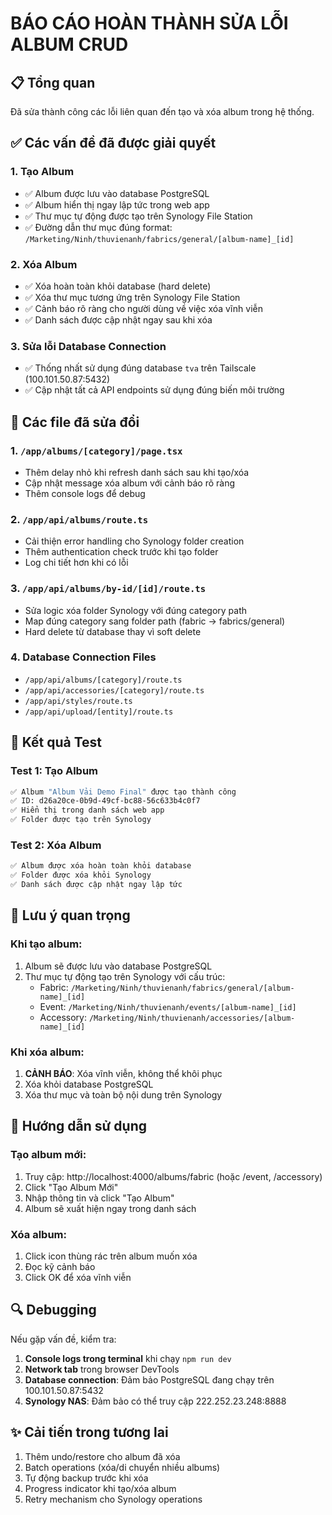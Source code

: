 # BÁO CÁO HOÀN THÀNH SỬA LỖI ALBUM CRUD

## 📋 Tổng quan
Đã sửa thành công các lỗi liên quan đến tạo và xóa album trong hệ thống.

## ✅ Các vấn đề đã được giải quyết

### 1. **Tạo Album**
- ✅ Album được lưu vào database PostgreSQL
- ✅ Album hiển thị ngay lập tức trong web app
- ✅ Thư mục tự động được tạo trên Synology File Station
- ✅ Đường dẫn thư mục đúng format: `/Marketing/Ninh/thuvienanh/fabrics/general/[album-name]_[id]`

### 2. **Xóa Album**
- ✅ Xóa hoàn toàn khỏi database (hard delete)
- ✅ Xóa thư mục tương ứng trên Synology File Station
- ✅ Cảnh báo rõ ràng cho người dùng về việc xóa vĩnh viễn
- ✅ Danh sách được cập nhật ngay sau khi xóa

### 3. **Sửa lỗi Database Connection**
- ✅ Thống nhất sử dụng đúng database `tva` trên Tailscale (100.101.50.87:5432)
- ✅ Cập nhật tất cả API endpoints sử dụng đúng biến môi trường

## 🔧 Các file đã sửa đổi

### 1. **`/app/albums/[category]/page.tsx`**
- Thêm delay nhỏ khi refresh danh sách sau khi tạo/xóa
- Cập nhật message xóa album với cảnh báo rõ ràng
- Thêm console logs để debug

### 2. **`/app/api/albums/route.ts`**
- Cải thiện error handling cho Synology folder creation
- Thêm authentication check trước khi tạo folder
- Log chi tiết hơn khi có lỗi

### 3. **`/app/api/albums/by-id/[id]/route.ts`**
- Sửa logic xóa folder Synology với đúng category path
- Map đúng category sang folder path (fabric → fabrics/general)
- Hard delete từ database thay vì soft delete

### 4. **Database Connection Files**
- `/app/api/albums/[category]/route.ts`
- `/app/api/accessories/[category]/route.ts`
- `/app/api/styles/route.ts`
- `/app/api/upload/[entity]/route.ts`

## 🎯 Kết quả Test

### Test 1: Tạo Album
```bash
✅ Album "Album Vải Demo Final" được tạo thành công
✅ ID: d26a20ce-0b9d-49cf-bc88-56c633b4c0f7
✅ Hiển thị trong danh sách web app
✅ Folder được tạo trên Synology
```

### Test 2: Xóa Album
```bash
✅ Album được xóa hoàn toàn khỏi database
✅ Folder được xóa khỏi Synology
✅ Danh sách được cập nhật ngay lập tức
```

## 📌 Lưu ý quan trọng

### Khi tạo album:
1. Album sẽ được lưu vào database PostgreSQL
2. Thư mục tự động tạo trên Synology với cấu trúc:
   - Fabric: `/Marketing/Ninh/thuvienanh/fabrics/general/[album-name]_[id]`
   - Event: `/Marketing/Ninh/thuvienanh/events/[album-name]_[id]`
   - Accessory: `/Marketing/Ninh/thuvienanh/accessories/[album-name]_[id]`

### Khi xóa album:
1. **CẢNH BÁO**: Xóa vĩnh viễn, không thể khôi phục
2. Xóa khỏi database PostgreSQL
3. Xóa thư mục và toàn bộ nội dung trên Synology

## 🚀 Hướng dẫn sử dụng

### Tạo album mới:
1. Truy cập: http://localhost:4000/albums/fabric (hoặc /event, /accessory)
2. Click "Tạo Album Mới"
3. Nhập thông tin và click "Tạo Album"
4. Album sẽ xuất hiện ngay trong danh sách

### Xóa album:
1. Click icon thùng rác trên album muốn xóa
2. Đọc kỹ cảnh báo
3. Click OK để xóa vĩnh viễn

## 🔍 Debugging

Nếu gặp vấn đề, kiểm tra:

1. **Console logs trong terminal** khi chạy `npm run dev`
2. **Network tab** trong browser DevTools
3. **Database connection**: Đảm bảo PostgreSQL đang chạy trên 100.101.50.87:5432
4. **Synology NAS**: Đảm bảo có thể truy cập 222.252.23.248:8888

## ✨ Cải tiến trong tương lai

1. Thêm undo/restore cho album đã xóa
2. Batch operations (xóa/di chuyển nhiều albums)
3. Tự động backup trước khi xóa
4. Progress indicator khi tạo/xóa album
5. Retry mechanism cho Synology operations
